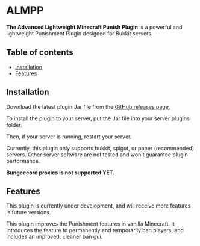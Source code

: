 # ALMPP

**The Advanced Lightweight Minecraft Punish Plugin** is a powerful and lightweight Punishment Plugin designed for Bukkit servers.

## Table of contents

- [Installation](#Installation)
- [Features](#Features)

## Installation

Download the latest plugin Jar file from the [GitHub releases page.](https://github.com/Coadon/ALMPP/releases)

To install the plugin to your server, put the Jar file into your server plugins folder.

Then, if your server is running, restart your server.

Currently, this plugin only supports bukkit, spigot, or paper (recommended) servers.
Other server software are not tested and won't guarantee plugin performance.

**Bungeecord proxies is not supported YET.**

## Features

This plugin is currently under development, and will receive more features is future versions.

This plugin improves the Punishment features in vanilla Minecraft. It introduces the feature to permanently and temporarily ban players,
and includes an improved, cleaner ban gui.
